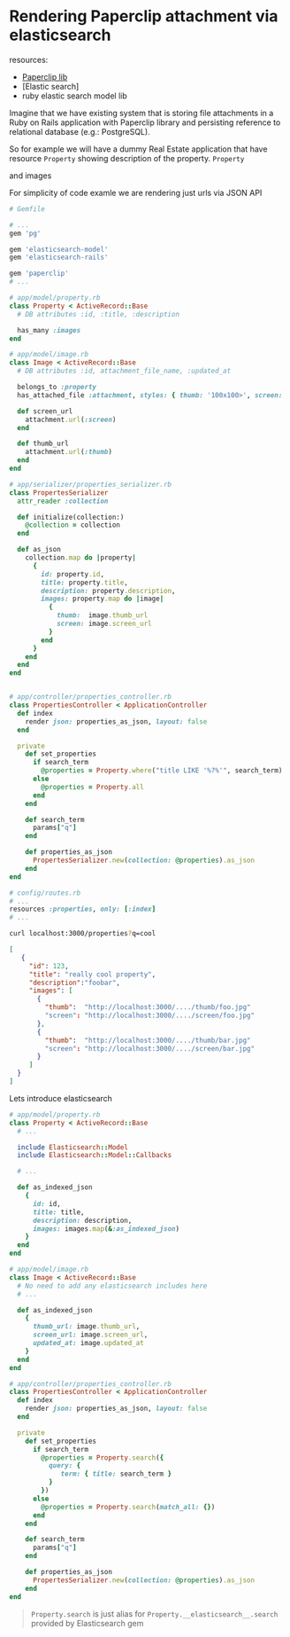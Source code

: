 # Rendering Paperclip attachment via elasticsearch

resources:

* [Paperclip lib](https://github.com/thoughtbot/paperclip)
* [Elastic search]
* ruby elastic search model lib


Imagine that we have existing system that is storing file attachments
in a Ruby on Rails application with
Paperclip library and persisting reference to relational database
(e.g.: PostgreSQL).

So for example we will have a dummy Real Estate application that have resource `Property`
showing description of the property. `Property`

 and images

For simplicity of code examle  we are rendering just urls via JSON API


```ruby
# Gemfile

# ...
gem 'pg'

gem 'elasticsearch-model'
gem 'elasticsearch-rails'

gem 'paperclip'
# ...
```

```ruby
# app/model/property.rb
class Property < ActiveRecord::Base
  # DB attributes :id, :title, :description

  has_many :images
end

# app/model/image.rb
class Image < ActiveRecord::Base
  # DB attributes :id, attachment_file_name, :updated_at

  belongs_to :property
  has_attached_file :attachment, styles: { thumb: '100x100>', screen: '1024x1024' }

  def screen_url
    attachment.url(:screen)
  end

  def thumb_url
    attachment.url(:thumb)
  end
end

# app/serializer/properties_serializer.rb
class PropertesSerializer
  attr_reader :collection

  def initialize(collection:)
    @collection = collection
  end

  def as_json
    collection.map do |property|
      {
        id: property.id,
        title: property.title,
        description: property.description,
        images: property.map do |image|
          {
            thumb:  image.thumb_url
            screen: image.screen_url
          }
        end
      }
    end
  end
end


# app/controller/properties_controller.rb
class PropertiesController < ApplicationController
  def index
    render json: properties_as_json, layout: false
  end

  private
    def set_properties
      if search_term
        @properties = Property.where("title LIKE '%?%'", search_term)
      else
        @properties = Property.all
      end
    end

    def search_term
      params["q"]
    end

    def properties_as_json
      PropertesSerializer.new(collection: @properties).as_json
    end
end

# config/routes.rb
# ...
resources :properties, only: [:index]
# ...
```

```bash
curl localhost:3000/properties?q=cool
```

```json
[
   {
     "id": 123,
     "title": "really cool property",
     "description":"foobar",
     "images": [
       {
         "thumb":  "http://localhost:3000/..../thumb/foo.jpg"
         "screen": "http://localhost:3000/..../screen/foo.jpg"
       },
       {
         "thumb":  "http://localhost:3000/..../thumb/bar.jpg"
         "screen": "http://localhost:3000/..../screen/bar.jpg"
       }
     ]
  }
]
```


Lets introduce elasticsearch


```ruby
# app/model/property.rb
class Property < ActiveRecord::Base
  # ...

  include Elasticsearch::Model
  include Elasticsearch::Model::Callbacks

  # ...

  def as_indexed_json
    {
      id: id,
      title: title,
      description: description,
      images: images.map(&:as_indexed_json)
    }
  end
end
```

```ruby
# app/model/image.rb
class Image < ActiveRecord::Base
  # No need to add any elasticsearch includes here
  # ...

  def as_indexed_json
    {
      thumb_url: image.thumb_url,
      screen_url: image.screen_url,
      updated_at: image.updated_at
    }
  end
end
```


```ruby
# app/controller/properties_controller.rb
class PropertiesController < ApplicationController
  def index
    render json: properties_as_json, layout: false
  end

  private
    def set_properties
      if search_term
        @properties = Property.search({
          query: {
             term: { title: search_term }
          }
        })
      else
        @properties = Property.search(match_all: {})
      end
    end

    def search_term
      params["q"]
    end

    def properties_as_json
      PropertesSerializer.new(collection: @properties).as_json
    end
end
```

> `Property.search` is just alias for 
> `Property.__elasticsearch__.search` provided by Elasticsearch gem


